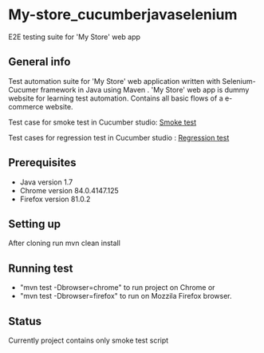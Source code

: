 # My-store_cucumberjavaselenium
E2E testing suite for 'My Store' web app

## General info
Test automation suite for 'My Store' web application written with Selenium-Cucumer framework in Java using Maven . 'My Store' web app is dummy website for learning test automation. Contains all basic flows of a e-commerce website.

Test case for smoke test in Cucumber studio:
<a href="https://github.com/elmahodzic/My_store_SeleniumCucumberJava/blob/master/My_store_smoke_test.xlsx">Smoke test</a>

Test cases for regression test in Cucumber studio : 
<a href="https://github.com/elmahodzic/My_store_SeleniumCucumberJava/blob/master/My_store_regression_test.xlsx">Regression test</a>

## Prerequisites
- Java version 1.7
- Chrome version 84.0.4147.125
- Firefox version 81.0.2
  
## Setting up
After cloning run mvn clean install
  
## Running test
- "mvn test -Dbrowser=chrome" to run project on  Chrome or
- "mvn test -Dbrowser=firefox" to run on Mozzila Firefox browser.
  
## Status
Currently project contains only smoke test script
